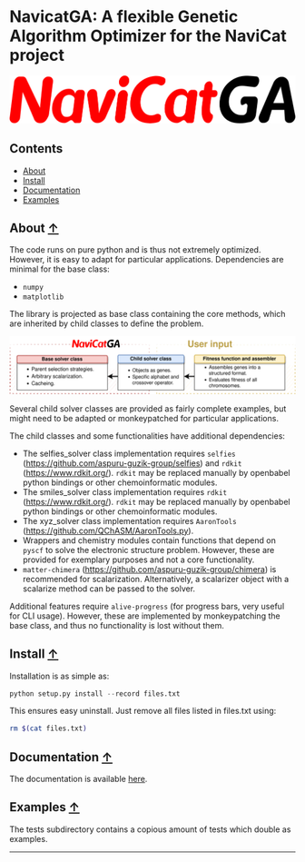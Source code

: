 NavicatGA: A flexible Genetic Algorithm Optimizer for the NaviCat project
================================================================

![NaviCatGA logo](./images/navicatga_logo.png)



## Contents
* [About](#about-)
* [Install](#install-)
* [Documentation](#documentation-)
* [Examples](#examples-)

## About [↑](#about)

The code runs on pure python and is thus not extremely optimized. However, it is easy to adapt for particular applications.
Dependencies are minimal for the base class: 
- `numpy`
- `matplotlib`

The library is projected as base class containing the core methods, which are inherited by child classes to define the problem.

![Inheritance diagram](./images/inheritance.png)

Several child solver classes are provided as fairly complete examples, but might need to be adapted or monkeypatched for particular applications.

The child classes and some functionalities have additional dependencies:

- The selfies_solver class implementation requires `selfies` (https://github.com/aspuru-guzik-group/selfies) and `rdkit` (https://www.rdkit.org/). `rdkit` may be replaced manually by openbabel python bindings or other chemoinformatic modules.
- The smiles_solver class implementation requires `rdkit` (https://www.rdkit.org/). `rdkit` may be replaced manually by openbabel python bindings or other chemoinformatic modules.
- The xyz_solver class implementation requires `AaronTools` (https://github.com/QChASM/AaronTools.py). 
- Wrappers and chemistry modules contain functions that depend on `pyscf` to solve the electronic structure problem. However, these are provided for exemplary purposes and not a core functionality.
- `matter-chimera` (https://github.com/aspuru-guzik-group/chimera) is recommended for scalarization. Alternatively, a scalarizer object with a scalarize method can be passed to the solver.

Additional features require `alive-progress` (for progress bars, very useful for CLI usage). However, these are implemented by monkeypatching the base class, and thus no functionality is lost without them.


## Install [↑](#install)

Installation is as simple as:
```python
python setup.py install --record files.txt
```

This ensures easy uninstall. Just remove all files listed in files.txt using:
```bash
rm $(cat files.txt)
```

## Documentation [↑](#documentation)

The documentation is available [here](https://navicatga.readthedocs.io/).

## Examples [↑](#examples)

The tests subdirectory contains a copious amount of tests which double as examples.

---


